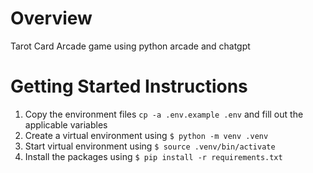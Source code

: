 # Overview
Tarot Card Arcade game using python arcade and chatgpt 

# Getting Started Instructions 
1. Copy the environment files `cp -a .env.example .env` and fill out the applicable variables
2. Create a virtual environment using `$ python -m venv .venv`
3. Start virtual environment using `$ source .venv/bin/activate`
4. Install the packages using `$ pip install -r requirements.txt`